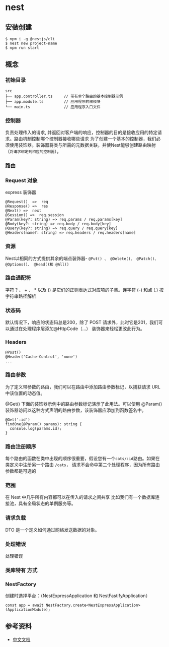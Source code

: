 # nest

## 安装创建

```
$ npm i -g @nestjs/cli
$ nest new project-name
$ npm run start
```

## 概念

### 初始目录

```
src
├── app.controller.ts     // 带有单个路由的基本控制器示例
├── app.module.ts         // 应用程序的根模块
└── main.ts               // 应用程序入口文件
```

### 控制器
负责处理传入的请求, 并返回对客户端的响应，控制器的目的是接收应用的特定请求。路由机制控制哪个控制器接收哪些请求
为了创建一个基本的控制器，我们必须使用装饰器。装饰器将类与所需的元数据关联，并使Nest能够创建路由映射（`将请求绑定到相应的控制器`）。
### 路由

### Request 对象

express 装饰器
```
@Request()  =>	req
@Response()	=>  res
@Next()	=>  next 
@Session() =>  req.session
@Param(key?: string) => req.params / req.params[key]
@Body(key?: string) => req.body / req.body[key]
@Query(key?: string) => req.query / req.query[key]
@Headers(name?: string) => req.headers / req.headers[name]
```

### 资源

Nest以相同的方式提供其余的端点装饰器- `@Put() 、 @Delete()、 @Patch()、 @Options()、 @Head()和 @All()`

### 路由通配符

字符 ? 、 + 、 * 以及 () 是它们的正则表达式对应项的子集。连字符 (-) 和点 (.) 按字符串路径解析

### 状态码

默认情况下，响应的状态码总是200，除了 POST 请求外，此时它是201，我们可以通过在处理程序层添加@HttpCode（...） 装饰器来轻松更改此行为。

### Headers

```
@Post()
@Header('Cache-Control', 'none')
...
```

### 路由参数

为了定义带参数的路由，我们可以在路由中添加路由参数标记，以捕获请求 URL 中该位置的动态值。

@Get() 下面的装饰器示例中的路由参数标记演示了此用法。可以使用 @Param() 装饰器访问以这种方式声明的路由参数，该装饰器应添加到函数签名中。

```
@Get(':id')
findOne(@Param() params): string {
  console.log(params.id);
}
```

### 路由注册顺序
每个路由的函数在类中出现的顺序很重要，假设您有一个`cats/:id`路由。如果在类定义中注册另一个路由 `/cats`， 请求不会命中第二个处理程序，因为所有路由参数都是可选的

### 范围
在 Nest 中几乎所有内容都可以在传入的请求之间共享
比如我们有一个数据库连接池，具有全局状态的单例服务等。

### 请求负载
DTO 是一个定义如何通过网络发送数据的对象。

### 处理错误

处理错误

### 类库特有 方式

### NestFactory

创建时选择平台：（NestExpressApplication 和 NestFastifyApplication）
```
const app = await NestFactory.create<NestExpressApplication>(ApplicationModule);
```

## 参考资料

- [中文文档](https://docs.nestjs.cn/6/recipes?id=openapi-swagger)